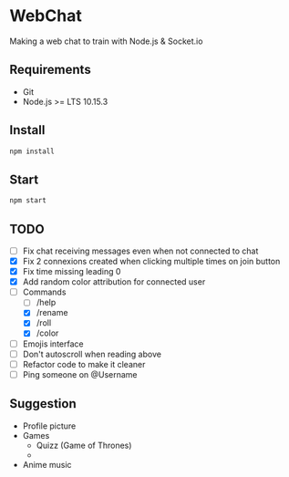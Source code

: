 # WebChat
Making a web chat to train with Node.js &amp; Socket.io

## Requirements
- Git
- Node.js >= LTS 10.15.3

## Install
```bash
npm install
```

## Start
```bash
npm start
```

## TODO 

- [ ] Fix chat receiving messages even when not connected to chat
- [X] Fix 2 connexions created when clicking multiple times on join button
- [X] Fix time missing leading 0
- [X] Add random color attribution for connected user
- [ ] Commands
    - [ ] /help
    - [X] /rename
    - [X] /roll
    - [X] /color
- [ ] Emojis interface
- [ ] Don't autoscroll when reading above
- [ ] Refactor code to make it cleaner
- [ ] Ping someone on @Username

## Suggestion

- Profile picture
- Games
    - Quizz (Game of Thrones)
    - 
- Anime music